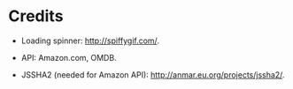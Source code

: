 # Credits

* Loading spinner: http://spiffygif.com/.

* API: Amazon.com, OMDB.

* JSSHA2 (needed for Amazon API): http://anmar.eu.org/projects/jssha2/.

